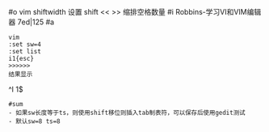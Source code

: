 #o
vim shiftwidth 设置 shift << >> 缩排空格数量
#i
Robbins-学习VI和VIM编辑器 7ed|125
#a
```
vim
:set sw=4
:set list
i1{esc}
>>>>>>
结果显示
```
^I    1$
```
#sum
- 如果sw长度等于ts，则使用shift移位则插入tab制表符，可以保存后使用gedit测试
- 默认sw=8 ts=8
